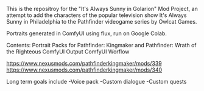 This is the repositroy for the "It's Always Sunny in Golarion" Mod Project, an attempt to add the characters of the popular television show It's Always Sunny in Philadelphia to the Pathfinder videogame series by Owlcat Games.

Portraits generated in ComfyUI using flux, run on Google Colab.

Contents:
Portrait Packs for Pathfinder: Kingmaker and Pathfinder: Wrath of the Righteous
ComfyUI Output
ComfyUI Worflow

https://www.nexusmods.com/pathfinderkingmaker/mods/339
https://www.nexusmods.com/pathfinderkingmaker/mods/340

Long term goals include
-Voice pack
-Custom dialogue
-Custom quests
